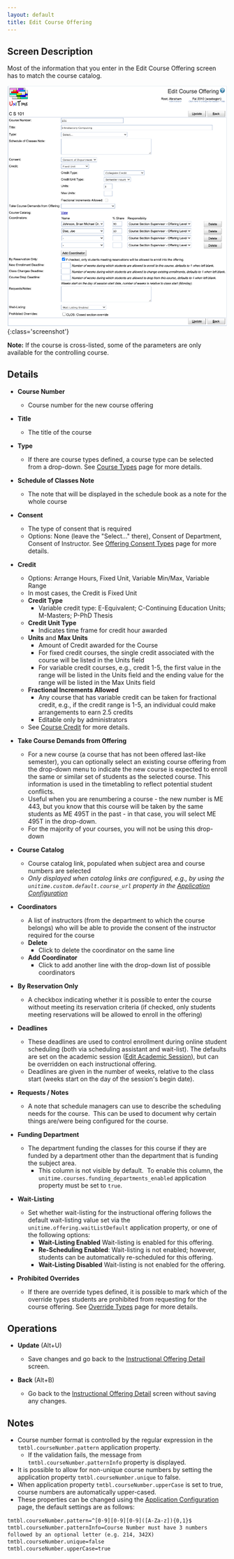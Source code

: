 ```yaml
---
layout: default
title: Edit Course Offering
---
```



## Screen Description

Most of the information that you enter in the Edit Course Offering screen has to match the course catalog.

![Edit Course Offering](images/edit-course-offering.png){:class='screenshot'}

**Note:** If the course is cross-listed, some of the parameters are only available for the controlling course.

## Details

* **Course Number**
    * Course number for the new course offering

* **Title**
    * The title of the course

* **Type**
    * If there are course types defined, a course type can be selected from a drop-down. See [Course Types](course-types) page for more details.

* **Schedule of Classes Note**
    * The note that will be displayed in the schedule book as a note for the whole course

* **Consent**
    * The type of consent that is required
    * Options: None (leave the "Select..." there), Consent of Department, Consent of Instructor. See [Offering Consent Types](offering-consent-types) page for more details.

* **Credit**
    * Options: Arrange Hours, Fixed Unit, Variable Min/Max, Variable Range
    * In most cases, the Credit is Fixed Unit
    * **Credit Type**
        * Variable credit type: E-Equivalent; C-Continuing Education Units; M-Masters; P-PhD Thesis
    * **Credit Unit Type**
        * Indicates time frame for credit hour awarded
    * **Units** and **Max Units**
        * Amount of Credit awarded for the Course
        * For fixed credit courses, the single credit associated with the course will be listed in the Units field
        * For variable credit courses, e.g., credit 1-5, the first value in the range will be listed in the Units field and the ending value for the range will be listed in the Max Units field
    * **Fractional Increments Allowed**
        * Any course that has variable credit can be taken for fractional credit, e.g., if the credit range is 1-5, an individual could make arrangements to earn 2.5 credits
        * Editable only by administrators
    * See [Course Credit](course-credit) for more details.

* **Take Course Demands from Offering**
    * For a new course (a course that has not been offered last-like semester), you can optionally select an existing course offering from the drop-down menu to indicate the new course is expected to enroll the same or similar set of students as the selected course. This information is used in the timetabling to reflect potential student conflicts.
    * Useful when you are renumbering a course - the new number is ME 443, but you know that this course will be taken by the same students as ME 495T in the past - in that case, you will select ME 495T in the drop-down.
    * For the majority of your courses, you will not be using this drop-down

* **Course Catalog**
    * Course catalog link, populated when subject area and course numbers are selected
    * *Only displayed when catalog links are configured, e.g., by using the `unitime.custom.default.course_url` property in the [Application Configuration](application-configuration)*

* **Coordinators**
    * A list of instructors (from the department to which the course belongs) who will be able to provide the consent of the instructor required for the course
    * **Delete**
        * Click to delete the coordinator on the same line
    * **Add Coordinator**
        * Click to add another line with the drop-down list of possible coordinators

* **By Reservation Only**
    * A checkbox indicating whether it is possible to enter the course without meeting its reservation criteria (if checked, only students meeting reservations will be allowed to enroll in the offering)

* **Deadlines**
    * These deadlines are used to control enrollment during online student scheduling (both via scheduling assistant and wait-list). The defaults are set on the academic session ([Edit Academic Session](edit-academic-session)), but can be overridden on each instructional offering.
    * Deadlines are given in the number of weeks, relative to the class start (weeks start on the day of the session's begin date).

* **Requests / Notes**
    * A note that schedule managers can use to describe the scheduling needs for the course.  This can be used to document why certain things are/were being configured for the course.

* **Funding Department**
    * The department funding the classes for this course if they are funded by a department other than the department that is funding the subject area.
        * This column is not visible by default.  To enable this column, the `unitime.courses.funding_departments_enabled` application property must be set to `true`.

* **Wait-Listing**
    * Set whether wait-listing for the instructional offering follows the default wait-listing value set via the `unitime.offering.waitListDefault` application property, or one of the following options:
        * **Wait-Listing Enabled** Wait-listing is enabled for this offering.
        * **Re-Scheduling Enabled**: Wait-listing is not enabled; however, students can be automatically re-scheduled for this offering.
        * **Wait-Listing Disabled** Wait-listing is not enabled for the offering.

* **Prohibited Overrides**
    * If there are override types defined, it is possible to mark which of the override types students are prohibited from requesting for the course offering. See [Override Types](override-types) page for more details.

## Operations

* **Update** (Alt+U)
	* Save changes and go back to the [Instructional Offering Detail](instructional-offering-detail) screen.

* **Back** (Alt+B)
	* Go back to the [Instructional Offering Detail](instructional-offering-detail) screen without saving any changes.

## Notes

* Course number format is controlled by the regular expression in the `tmtbl.courseNumber.pattern` application property.
    * If the validation fails, the message from `tmtbl.courseNumber.patternInfo` property is displayed.
* It is possible to allow for non-unique course numbers by setting the application property `tmtbl.courseNumber.unique` to false.
* When application property `tmtbl.courseNumber.upperCase` is set to true, course numbers are automatically upper-cased.
* These properties can be changed using the [Application Configuration](application-configuration) page, the default settings are as follows:

```
tmtbl.courseNumber.pattern=^[0-9][0-9][0-9]([A-Za-z]){0,1}$
tmtbl.courseNumber.patternInfo=Course Number must have 3 numbers followed by an optional letter (e.g. 214, 342X)
tmtbl.courseNumber.unique=false
tmtbl.courseNumber.upperCase=true
```